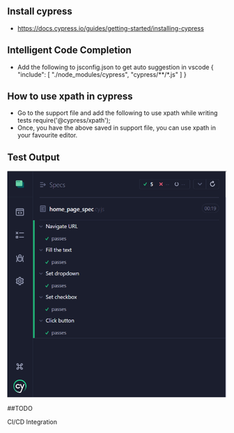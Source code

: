 ## Install cypress
- https://docs.cypress.io/guides/getting-started/installing-cypress

## Intelligent Code Completion
- Add the following to jsconfig.json to get auto suggestion in vscode
  {
    "include": [
        "./node_modules/cypress",
        "cypress/**/*.js"
    ]
}

## How to use xpath in cypress
- Go to the support file and add the following to use xpath while writing tests
  require('@cypress/xpath');
- Once, you have the above saved in support file, you can use xpath in your favourite editor.

## Test Output

![](cypress.png)

##TODO

CI/CD Integration
